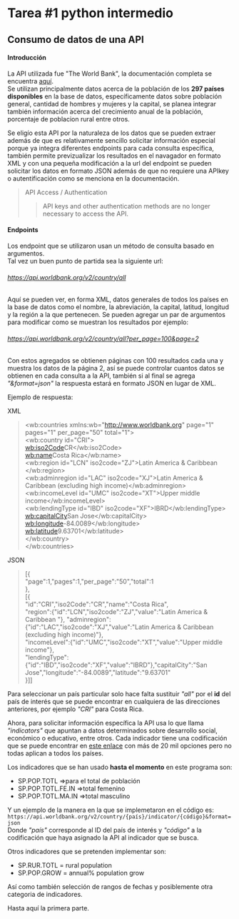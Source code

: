 # Tarea #1 python intermedio
## Consumo de  datos de una API
#### Introducción  

La API utilizada fue "The World Bank", la documentación completa se encuentra [aquí](https://datahelpdesk.worldbank.org/knowledgebase/topics/125589-developer-information).  
Se utilizan principalmente datos acerca de la población de los **297 países disponibles** en la base de datos, específicamente datos sobre población general, cantidad de hombres y mujeres y la capital, se planea integrar también información acerca del crecimiento anual de la población, porcentaje de poblacion rural entre otros.

Se eligío esta API por la naturaleza de los datos que se pueden extraer además de que es relativamente sencillo solicitar información especial porque ya integra diferentes endpoints para cada consulta específica, también permite previzualizar los resultados en el navagador en formato XML y con una pequeña modificación a la url del endpoint se pueden solicitar los datos en formato JSON además de que no requiere una APIkey o autentificación como se menciona en la documentación.
>API Access / Authentication
>>API keys and other authentication methods are no longer necessary to access the API.

#### Endpoints
Los endpoint que se utilizaron usan un método de consulta basado en argumentos.  
Tal vez un buen punto de partida sea la siguiente url:  
###### https://api.worldbank.org/v2/country/all
Aquí se pueden ver, en forma XML, datos generales de todos los países en la base de datos como el nombre, la abreviación, la capital, latitud, longitud y la región a la que pertenecen. Se pueden agregar un par de argumentos para modificar como se muestran los resultados por ejemplo:
###### https://api.worldbank.org/v2/country/all?per_page=100&page=2
Con estos agregados se obtienen páginas con 100 resultados cada una y muestra los datos de la página 2, así se puede controlar cuantos datos se obtienen en cada consulta a la API, también si al final se agrega *"&format=json"* la respuesta estará en formato JSON en lugar de XML.

Ejemplo de respuesta:

XML
><wb:countries xmlns:wb="http://www.worldbank.org" page="1" pages="1"   per_page="50" total="1">  
<wb:country id="CRI">  
<wb:iso2Code>CR</wb:iso2Code>  
<wb:name>Costa Rica</wb:name>  
<wb:region id="LCN" iso2code="ZJ">Latin America & Caribbean </wb:region>  
<wb:adminregion id="LAC" iso2code="XJ">Latin America & Caribbean (excluding high income)</wb:adminregion>  
<wb:incomeLevel id="UMC" iso2code="XT">Upper middle income</wb:incomeLevel>  
<wb:lendingType id="IBD" iso2code="XF">IBRD</wb:lendingType>  
<wb:capitalCity>San Jose</wb:capitalCity>  
<wb:longitude>-84.0089</wb:longitude>  
<wb:latitude>9.63701</wb:latitude>  
</wb:country>  
</wb:countries>  

JSON

>[{  
>   "page":1,"pages":1,"per_page":"50","total":1  
},  
[{  
"id":"CRI","iso2Code":"CR","name":"Costa Rica",  
"region":{"id":"LCN","iso2code":"ZJ","value":"Latin America & Caribbean "},
  "adminregion":{"id":"LAC","iso2code":"XJ","value":"Latin America & Caribbean (excluding high income)"},  
  "incomeLevel":{"id":"UMC","iso2code":"XT","value":"Upper middle income"},  
  "lendingType":{"id":"IBD","iso2code":"XF","value":"IBRD"},"capitalCity":"San Jose","longitude":"-84.0089","latitude":"9.63701"  
}]]

Para seleccionar un país particular solo hace falta sustituir *"all"* por el **id** del país de interés que se puede encontrar en cualquiera de las direcciones anteriores, por ejemplo *"CRI"* para Costa Rica.

Ahora, para solicitar información específica la API usa lo que llama *"indicators"* que apuntan a datos determinados sobre desarrollo social, económico o educativo, entre otros. Cada indicador tiene una codificación que se puede encontrar en [este enlace](http://api.worldbank.org/v2/indicator) con más de 20 mil opciones pero no todas aplican a todos los países.

Los indicadores que se han usado **hasta el momento** en este programa son:
* SP.POP.TOTL =>para el total de población
* SP.POP.TOTL.FE.IN =>total femenino
* SP.POP.TOTL.MA.IN  =>total masculino  

Y un ejemplo de la manera en la que se implemetaron en el código es:  
```https://api.worldbank.org/v2/country/{país}/indicator/{código}&format=json```  
Donde *"país"* corresponde al ID del país de interés y *"código"* a la codificación que haya asignado la API al indicador que se busca.

Otros indicadores que se pretenden implementar son:
* SP.RUR.TOTL = rural population
* SP.POP.GROW = annual% population grow  

Así como también selección de rangos de fechas y posiblemente otra categoria de indicadores.

Hasta aquí la primera parte.